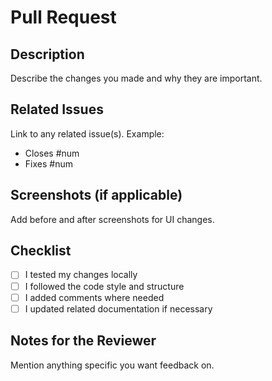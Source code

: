 # Pull Request

## Description

Describe the changes you made and why they are important.

## Related Issues

Link to any related issue(s). Example:

- Closes #num
- Fixes #num

## Screenshots (if applicable)

Add before and after screenshots for UI changes.

## Checklist

- [ ] I tested my changes locally
- [ ] I followed the code style and structure
- [ ] I added comments where needed
- [ ] I updated related documentation if necessary

## Notes for the Reviewer

Mention anything specific you want feedback on.
